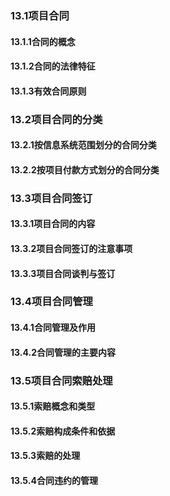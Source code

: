 ### 13.1项目合同
#### 13.1.1合同的概念



#### 13.1.2合同的法律特征



#### 13.1.3有效合同原则



### 13.2项目合同的分类
#### 13.2.1按信息系统范围划分的合同分类



#### 13.2.2按项目付款方式划分的合同分类



### 13.3项目合同签订
#### 13.3.1项目合同的内容



#### 13.3.2项目合同签订的注意事项



#### 13.3.3项目合同谈判与签订



### 13.4项目合同管理
#### 13.4.1合同管理及作用



#### 13.4.2合同管理的主要内容



### 13.5项目合同索赔处理
#### 13.5.1索赔概念和类型



#### 13.5.2索赔构成条件和依据



#### 13.5.3索赔的处理



#### 13.5.4合同违约的管理



